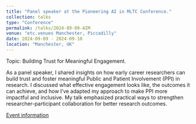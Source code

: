 ```yaml
---
title: "Panel speaker at the Pioneering AI in MLTC Conference."
collection: talks
type: "Conference"
permalink: /talks/2024-09-09-AIM
venue: "etc.venues Manchester, Piccadilly"
date: 2024-09-09 - 2024-09-10
location: "Manchester, UK"
---
```


Topic: Building Trust for Meaningful Engagement. 

As a panel speaker, I shared insights on how early career researchers can build trust and foster meaningful Public and Patient Involvement (PPI) in research. I discussed what effective engagement looks like, the outcomes it can achieve, and how I’ve adapted my approach to make PPI more impactful and inclusive. My talk emphasized practical ways to strengthen researcher-participant collaboration for better research outcomes.

[Event information](https://www.turing.ac.uk/events/pioneering-ai-mltc-bridging-research-and-practice-conference-2024#:~:text=This%20Conference%20is%20an%20opportunity,work%2C%20and%20develop%20their%20skills.)

